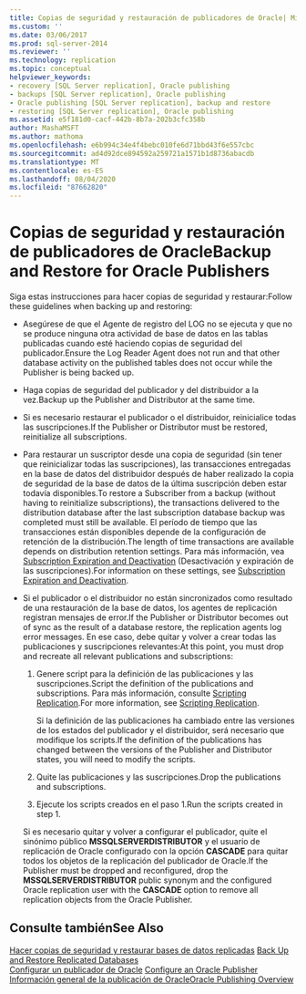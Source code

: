 ```yaml
---
title: Copias de seguridad y restauración de publicadores de Oracle| Microsoft Docs
ms.custom: ''
ms.date: 03/06/2017
ms.prod: sql-server-2014
ms.reviewer: ''
ms.technology: replication
ms.topic: conceptual
helpviewer_keywords:
- recovery [SQL Server replication], Oracle publishing
- backups [SQL Server replication], Oracle publishing
- Oracle publishing [SQL Server replication], backup and restore
- restoring [SQL Server replication], Oracle publishing
ms.assetid: e5f181d0-cacf-442b-8b7a-202b3cfc358b
author: MashaMSFT
ms.author: mathoma
ms.openlocfilehash: e6b994c34e4f4bebc010fe6d71bbd43f6e557cbc
ms.sourcegitcommit: ad4d92dce894592a259721a1571b1d8736abacdb
ms.translationtype: MT
ms.contentlocale: es-ES
ms.lasthandoff: 08/04/2020
ms.locfileid: "87662820"
---
```

# <a name="backup-and-restore-for-oracle-publishers"></a><span data-ttu-id="533d0-102">Copias de seguridad y restauración de publicadores de Oracle</span><span class="sxs-lookup"><span data-stu-id="533d0-102">Backup and Restore for Oracle Publishers</span></span>
  <span data-ttu-id="533d0-103">Siga estas instrucciones para hacer copias de seguridad y restaurar:</span><span class="sxs-lookup"><span data-stu-id="533d0-103">Follow these guidelines when backing up and restoring:</span></span>  
  
-   <span data-ttu-id="533d0-104">Asegúrese de que el Agente de registro del LOG no se ejecuta y que no se produce ninguna otra actividad de base de datos en las tablas publicadas cuando esté haciendo copias de seguridad del publicador.</span><span class="sxs-lookup"><span data-stu-id="533d0-104">Ensure the Log Reader Agent does not run and that other database activity on the published tables does not occur while the Publisher is being backed up.</span></span>  
  
-   <span data-ttu-id="533d0-105">Haga copias de seguridad del publicador y del distribuidor a la vez.</span><span class="sxs-lookup"><span data-stu-id="533d0-105">Backup up the Publisher and Distributor at the same time.</span></span>  
  
-   <span data-ttu-id="533d0-106">Si es necesario restaurar el publicador o el distribuidor, reinicialice todas las suscripciones.</span><span class="sxs-lookup"><span data-stu-id="533d0-106">If the Publisher or Distributor must be restored, reinitialize all subscriptions.</span></span>  
  
-   <span data-ttu-id="533d0-107">Para restaurar un suscriptor desde una copia de seguridad (sin tener que reinicializar todas las suscripciones), las transacciones entregadas en la base de datos del distribuidor después de haber realizado la copia de seguridad de la base de datos de la última suscripción deben estar todavía disponibles.</span><span class="sxs-lookup"><span data-stu-id="533d0-107">To restore a Subscriber from a backup (without having to reinitialize subscriptions), the transactions delivered to the distribution database after the last subscription database backup was completed must still be available.</span></span> <span data-ttu-id="533d0-108">El período de tiempo que las transacciones están disponibles depende de la configuración de retención de la distribución.</span><span class="sxs-lookup"><span data-stu-id="533d0-108">The length of time transactions are available depends on distribution retention settings.</span></span> <span data-ttu-id="533d0-109">Para más información, vea [Subscription Expiration and Deactivation](../subscription-expiration-and-deactivation.md) (Desactivación y expiración de las suscripciones).</span><span class="sxs-lookup"><span data-stu-id="533d0-109">For information on these settings, see [Subscription Expiration and Deactivation](../subscription-expiration-and-deactivation.md).</span></span>  
  
-   <span data-ttu-id="533d0-110">Si el publicador o el distribuidor no están sincronizados como resultado de una restauración de la base de datos, los agentes de replicación registran mensajes de error.</span><span class="sxs-lookup"><span data-stu-id="533d0-110">If the Publisher or Distributor becomes out of sync as the result of a database restore, the replication agents log error messages.</span></span> <span data-ttu-id="533d0-111">En ese caso, debe quitar y volver a crear todas las publicaciones y suscripciones relevantes:</span><span class="sxs-lookup"><span data-stu-id="533d0-111">At this point, you must drop and recreate all relevant publications and subscriptions:</span></span>  
  
    1.  <span data-ttu-id="533d0-112">Genere script para la definición de las publicaciones y las suscripciones.</span><span class="sxs-lookup"><span data-stu-id="533d0-112">Script the definition of the publications and subscriptions.</span></span> <span data-ttu-id="533d0-113">Para más información, consulte [Scripting Replication](../scripting-replication.md).</span><span class="sxs-lookup"><span data-stu-id="533d0-113">For more information, see [Scripting Replication](../scripting-replication.md).</span></span>  
  
         <span data-ttu-id="533d0-114">Si la definición de las publicaciones ha cambiado entre las versiones de los estados del publicador y el distribuidor, será necesario que modifique los scripts.</span><span class="sxs-lookup"><span data-stu-id="533d0-114">If the definition of the publications has changed between the versions of the Publisher and Distributor states, you will need to modify the scripts.</span></span>  
  
    2.  <span data-ttu-id="533d0-115">Quite las publicaciones y las suscripciones.</span><span class="sxs-lookup"><span data-stu-id="533d0-115">Drop the publications and subscriptions.</span></span>  
  
    3.  <span data-ttu-id="533d0-116">Ejecute los scripts creados en el paso 1.</span><span class="sxs-lookup"><span data-stu-id="533d0-116">Run the scripts created in step 1.</span></span>  
  
     <span data-ttu-id="533d0-117">Si es necesario quitar y volver a configurar el publicador, quite el sinónimo público **MSSQLSERVERDISTRIBUTOR** y el usuario de replicación de Oracle configurado con la opción **CASCADE** para quitar todos los objetos de la replicación del publicador de Oracle.</span><span class="sxs-lookup"><span data-stu-id="533d0-117">If the Publisher must be dropped and reconfigured, drop the **MSSQLSERVERDISTRIBUTOR** public synonym and the configured Oracle replication user with the **CASCADE** option to remove all replication objects from the Oracle Publisher.</span></span>  
  
## <a name="see-also"></a><span data-ttu-id="533d0-118">Consulte también</span><span class="sxs-lookup"><span data-stu-id="533d0-118">See Also</span></span>  
 <span data-ttu-id="533d0-119">[Hacer copias de seguridad y restaurar bases de datos replicadas](../administration/back-up-and-restore-replicated-databases.md) </span><span class="sxs-lookup"><span data-stu-id="533d0-119">[Back Up and Restore Replicated Databases](../administration/back-up-and-restore-replicated-databases.md) </span></span>  
 <span data-ttu-id="533d0-120">[Configurar un publicador de Oracle](configure-an-oracle-publisher.md) </span><span class="sxs-lookup"><span data-stu-id="533d0-120">[Configure an Oracle Publisher](configure-an-oracle-publisher.md) </span></span>  
 [<span data-ttu-id="533d0-121">Información general de la publicación de Oracle</span><span class="sxs-lookup"><span data-stu-id="533d0-121">Oracle Publishing Overview</span></span>](oracle-publishing-overview.md)  
  
  
